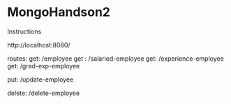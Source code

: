 # MongoHandson2

Instructions

http://localhost:8080/

routes:
get: /employee
get : /salaried-employee
get: /experience-employee
get: /grad-exp-employee

put: /update-employee

delete: /delete-employee
